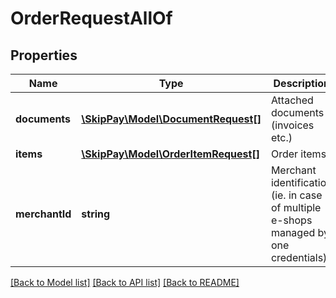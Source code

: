 # OrderRequestAllOf

## Properties

Name | Type | Description | Notes
------------ | ------------- | ------------- | -------------
**documents** | [**\SkipPay\Model\DocumentRequest[]**](DocumentRequest.md) | Attached documents (invoices etc.) | [optional]
**items** | [**\SkipPay\Model\OrderItemRequest[]**](OrderItemRequest.md) | Order items |
**merchantId** | **string** | Merchant identification (ie. in case of multiple e-shops managed by one credentials) | [optional]

[[Back to Model list]](../../README.md#models) [[Back to API list]](../../README.md#endpoints) [[Back to README]](../../README.md)
